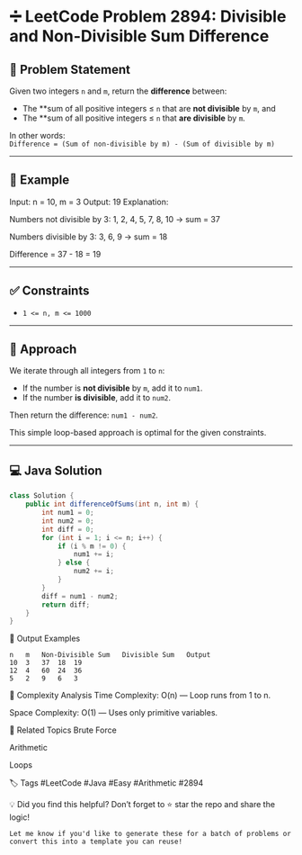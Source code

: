 # ➗ LeetCode Problem 2894: Divisible and Non-Divisible Sum Difference

## 📘 Problem Statement

Given two integers `n` and `m`, return the **difference** between:

- The **sum of all positive integers ≤ `n` that are **not divisible** by `m`, and  
- The **sum of all positive integers ≤ `n` that **are divisible** by `m`.

In other words:  
`Difference = (Sum of non-divisible by m) - (Sum of divisible by m)`

---

## 🧠 Example

Input: n = 10, m = 3
Output: 19
Explanation:

Numbers not divisible by 3: 1, 2, 4, 5, 7, 8, 10 → sum = 37

Numbers divisible by 3: 3, 6, 9 → sum = 18

Difference = 37 - 18 = 19


---

## ✅ Constraints

- `1 <= n, m <= 1000`

---

## 🧩 Approach

We iterate through all integers from `1` to `n`:
- If the number is **not divisible** by `m`, add it to `num1`.
- If the number **is divisible**, add it to `num2`.

Then return the difference: `num1 - num2`.

This simple loop-based approach is optimal for the given constraints.

---

## 💻 Java Solution

```java
class Solution {
    public int differenceOfSums(int n, int m) {
        int num1 = 0;
        int num2 = 0;
        int diff = 0;
        for (int i = 1; i <= n; i++) {
            if (i % m != 0) {
                num1 += i;
            } else {
                num2 += i;
            }
        }
        diff = num1 - num2;
        return diff;
    }
}
```
🏁 Output Examples
```
n	m	Non-Divisible Sum	Divisible Sum	Output
10	3	37	18	19
12	4	60	24	36
5	2	9	6	3
```
🧮 Complexity Analysis
Time Complexity: O(n) — Loop runs from 1 to n.

Space Complexity: O(1) — Uses only primitive variables.

📂 Related Topics
Brute Force

Arithmetic

Loops

🏷️ Tags
#LeetCode #Java #Easy #Arithmetic #2894

💡 Did you find this helpful? Don’t forget to ⭐ star the repo and share the logic!

```
Let me know if you'd like to generate these for a batch of problems or convert this into a template you can reuse!





```

